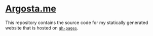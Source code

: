 # [Argosta.me](https://argosta.me)

This repository contains the source code for my statically generated website that is hosted on [`gh-pages`](https://pages.github.com/). 

